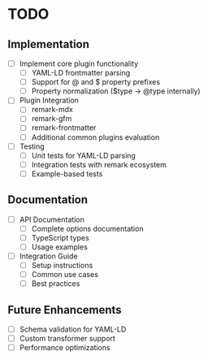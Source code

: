 # TODO

## Implementation

- [ ] Implement core plugin functionality
  - [ ] YAML-LD frontmatter parsing
  - [ ] Support for @ and $ property prefixes
  - [ ] Property normalization ($type -> @type internally)

- [ ] Plugin Integration
  - [ ] remark-mdx
  - [ ] remark-gfm
  - [ ] remark-frontmatter
  - [ ] Additional common plugins evaluation

- [ ] Testing
  - [ ] Unit tests for YAML-LD parsing
  - [ ] Integration tests with remark ecosystem
  - [ ] Example-based tests

## Documentation

- [ ] API Documentation
  - [ ] Complete options documentation
  - [ ] TypeScript types
  - [ ] Usage examples

- [ ] Integration Guide
  - [ ] Setup instructions
  - [ ] Common use cases
  - [ ] Best practices

## Future Enhancements

- [ ] Schema validation for YAML-LD
- [ ] Custom transformer support
- [ ] Performance optimizations
